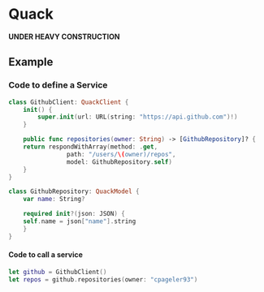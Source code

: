 # Quack

**UNDER HEAVY CONSTRUCTION**

## Example

### Code to define a Service

```swift
class GithubClient: QuackClient {
	init() {
		super.init(url: URL(string: "https://api.github.com")!)
	}

    public func repositories(owner: String) -> [GithubRepository]? {
	return respondWithArray(method: .get,
				path: "/users/\(owner)/repos",
				model: GithubRepository.self)
	}
}

class GithubRepository: QuackModel {
	var name: String?

    required init?(json: JSON) {
	self.name = json["name"].string
    }
}
```

#### Code to call a service

```swift
let github = GithubClient()
let repos = github.repositories(owner: "cpageler93")
```
